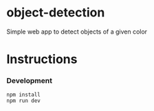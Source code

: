 # object-detection
Simple web app to detect objects of a given color

# Instructions
### Development
```
npm install
npm run dev
```


